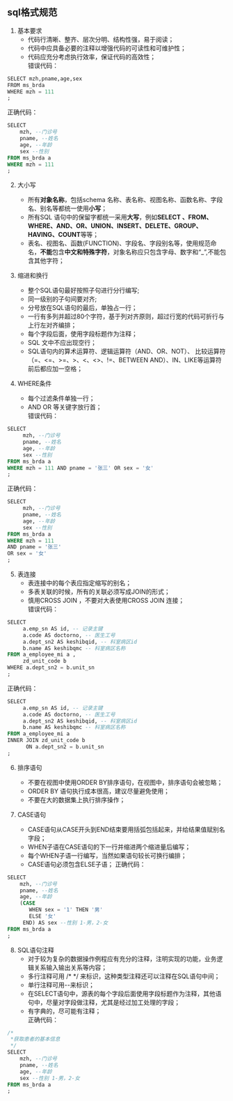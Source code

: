 ## sql格式规范
1. 基本要求
   * 代码行清晰、整齐、层次分明、结构性强，易于阅读；
   * 代码中应具备必要的注释以增强代码的可读性和可维护性；
   * 代码应充分考虑执行效率，保证代码的高效性；  
错误代码：
```sql
SELECT mzh,pname,age,sex
FROM ms_brda 
WHERE mzh = 111
;
```
正确代码：
```sql
SELECT 
    mzh, --门诊号
    pname, --姓名
    age, --年龄
    sex --性别 
FROM ms_brda a 
WHERE mzh = 111
;
```

2. 大小写
   * 所有**对象名称**，包括schema 名称、表名称、视图名称、函数名称、字段名、别名等都统一使用**小写**；
   * 所有SQL 语句中的保留字都统一采用**大写**，例如**SELECT 、FROM、WHERE、AND、OR、UNION、INSERT、DELETE、GROUP、HAVING、COUNT**等等；
   * 表名、视图名、函数(FUNCTION)、字段名、字段别名等，使用规范命名，**不能**包含**中文和特殊字符**，对象名称应只包含字母、数字和“_”,不能包含其他字符；
  
3. 缩进和换行
   * 整个SQL语句最好按照子句进行分行编写;
   * 同一级别的子句间要对齐;
   * 分号放在SQL语句的最后，单独占一行；
   * 一行有多列并超过80个字符，基于列对齐原则，超过行宽的代码可折行与上行左对齐编排；
   * 每个字段后面，使用字段标题作为注释；
   * SQL 文中不应出现空行；
   * SQL语句内的算术运算符、逻辑运算符（AND、OR、NOT）、 比较运算符（=、<=、>=、>、<、<>、!=、BETWEEN AND）、IN、LIKE等运算符前后都应加一空格；

4. WHERE条件
   * 每个过滤条件单独一行；
   * AND OR 等关键字放行首；  
错误代码：
```sql
SELECT 
     mzh, --门诊号
     pname, --姓名
     age, --年龄
     sex --性别 
FROM ms_brda a 
WHERE mzh = 111 AND pname = '张三' OR sex = '女'
;
```
正确代码：
```sql
SELECT 
     mzh, --门诊号
     pname, --姓名
     age, --年龄
     sex --性别 
FROM ms_brda a 
WHERE mzh = 111 
AND pname = '张三' 
OR sex = '女'
;
```

5. 表连接
   * 表连接中的每个表应指定缩写的别名；
   * 多表关联的时候，所有的关联必须写成JOIN的形式；
   * 慎用CROSS JOIN ，不要对大表使用CROSS JOIN 连接；  
错误代码：
```sql
SELECT 
     a.emp_sn AS id, -- 记录主键 
     a.code AS doctorno, -- 医生工号 
     a.dept_sn2 AS keshibqid, -- 科室病区id 
     b.name AS keshibqmc -- 科室病区名称 
FROM a_employee_mi a ,
     zd_unit_code b
WHERE a.dept_sn2 = b.unit_sn 
;
```
正确代码：
```sql
SELECT 
     a.emp_sn AS id, -- 记录主键 
     a.code AS doctorno, -- 医生工号 
     a.dept_sn2 AS keshibqid, -- 科室病区id 
     b.name AS keshibqmc -- 科室病区名称 
FROM a_employee_mi a 
INNER JOIN zd_unit_code b 
      ON a.dept_sn2 = b.unit_sn
;
```

6. 排序语句
   * 不要在视图中使用ORDER BY排序语句，在视图中，排序语句会被忽略；
   * ORDER BY 语句执行成本很高，建议尽量避免使用；
   * 不要在大的数据集上执行排序操作；

7. CASE语句
   * CASE语句从CASE开头到END结束要用括弧包括起来，并给结果值赋别名字段；
   * WHEN子语在CASE语句的下一行并缩进两个缩进量后编写；
   * 每个WHEN子语一行编写，当然如果语句较长可换行编排；
   * CASE语句必须包含ELSE子语；
正确代码：
```sql
SELECT 
    mzh, --门诊号
    pname, --姓名
    age, --年龄 
    (CASE
       WHEN sex = '1' THEN '男'
       ELSE '女'
     END) AS sex --性别 1-男，2-女
FROM ms_brda a 
;
```

8. SQL语句注释
   * 对于较为复杂的数据操作例程应有充分的注释，注明实现的功能，业务逻辑关系输入输出关系等内容；
   * 多行注释可用 /*   */ 来标识，这种类型注释还可以注释在SQL语句中间；
   * 单行注释可用--来标识；  
   * 在SELECT语句中，源表的每个字段后面使用字段标题作为注释，其他语句中，尽量对字段做注释，尤其是经过加工处理的字段；
   * 有字典的，尽可能有注释；  
正确代码：
```sql
/*
 *获取患者的基本信息
 */
SELECT 
    mzh, --门诊号
    pname, --姓名
    age, --年龄 
    sex --性别 1-男，2-女
FROM ms_brda a 
;
```


